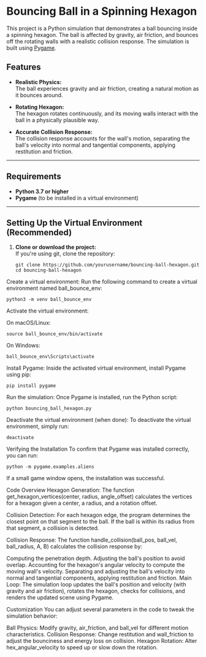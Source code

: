 # Bouncing Ball in a Spinning Hexagon

This project is a Python simulation that demonstrates a ball bouncing inside a spinning hexagon. The ball is affected by gravity, air friction, and bounces off the rotating walls with a realistic collision response. The simulation is built using [Pygame](https://www.pygame.org/).

## Features

- **Realistic Physics:**  
  The ball experiences gravity and air friction, creating a natural motion as it bounces around.

- **Rotating Hexagon:**  
  The hexagon rotates continuously, and its moving walls interact with the ball in a physically plausible way.

- **Accurate Collision Response:**  
  The collision response accounts for the wall's motion, separating the ball's velocity into normal and tangential components, applying restitution and friction.

---

## Requirements

- **Python 3.7 or higher**
- **Pygame** (to be installed in a virtual environment)

---

## Setting Up the Virtual Environment (Recommended)

1. **Clone or download the project:**  
   If you're using git, clone the repository:
   ```
   git clone https://github.com/yourusername/bouncing-ball-hexagon.git
   cd bouncing-ball-hexagon
   ```
Create a virtual environment:
Run the following command to create a virtual environment named ball_bounce_env:
```
python3 -m venv ball_bounce_env
```
Activate the virtual environment:

On macOS/Linux:
```
source ball_bounce_env/bin/activate
```
On Windows:
```
ball_bounce_env\Scripts\activate
```
Install Pygame:
Inside the activated virtual environment, install Pygame using pip:

```
pip install pygame
```
Run the simulation:
Once Pygame is installed, run the Python script:

```
python bouncing_ball_hexagon.py
```
Deactivate the virtual environment (when done):
To deactivate the virtual environment, simply run:

```
deactivate
```
Verifying the Installation
To confirm that Pygame was installed correctly, you can run:
```
python -m pygame.examples.aliens
```
If a small game window opens, the installation was successful.

Code Overview
Hexagon Generation:
The function get_hexagon_vertices(center, radius, angle_offset) calculates the vertices for a hexagon given a center, a radius, and a rotation offset.

Collision Detection:
For each hexagon edge, the program determines the closest point on that segment to the ball. If the ball is within its radius from that segment, a collision is detected.

Collision Response:
The function handle_collision(ball_pos, ball_vel, ball_radius, A, B) calculates the collision response by:

Computing the penetration depth.
Adjusting the ball's position to avoid overlap.
Accounting for the hexagon's angular velocity to compute the moving wall's velocity.
Separating and adjusting the ball's velocity into normal and tangential components, applying restitution and friction.
Main Loop:
The simulation loop updates the ball's position and velocity (with gravity and air friction), rotates the hexagon, checks for collisions, and renders the updated scene using Pygame.

Customization
You can adjust several parameters in the code to tweak the simulation behavior:

Ball Physics: Modify gravity, air_friction, and ball_vel for different motion characteristics.
Collision Response: Change restitution and wall_friction to adjust the bounciness and energy loss on collision.
Hexagon Rotation: Alter hex_angular_velocity to speed up or slow down the rotation.
